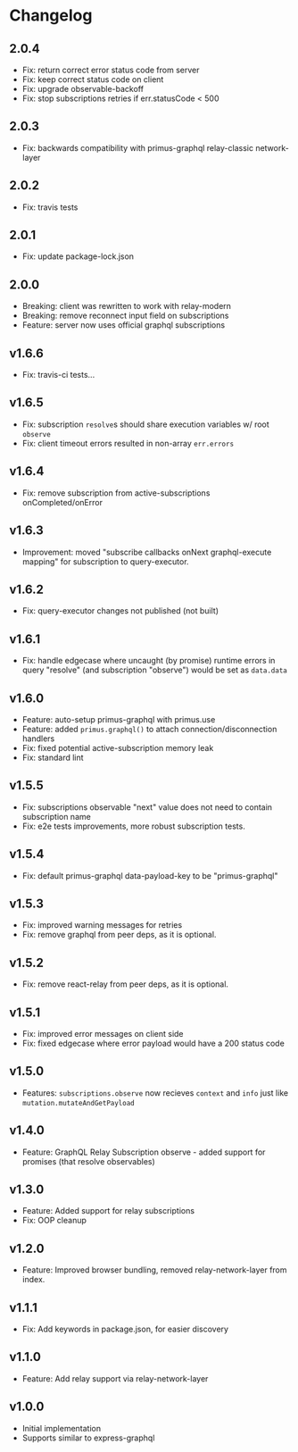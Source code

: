 # Changelog

## 2.0.4
* Fix: return correct error status code from server
* Fix: keep correct status code on client
* Fix: upgrade observable-backoff
* Fix: stop subscriptions retries if err.statusCode < 500

## 2.0.3
* Fix: backwards compatibility with primus-graphql relay-classic network-layer

## 2.0.2
* Fix: travis tests

## 2.0.1
* Fix: update package-lock.json

## 2.0.0
* Breaking: client was rewritten to work with relay-modern
* Breaking: remove reconnect input field on subscriptions
* Feature: server now uses official graphql subscriptions

## v1.6.6
* Fix: travis-ci tests...

## v1.6.5
* Fix: subscription `resolve`s should share execution variables w/ root `observe`
* Fix: client timeout errors resulted in non-array `err.errors`

## v1.6.4
* Fix: remove subscription from active-subscriptions onCompleted/onError

## v1.6.3
* Improvement: moved "subscribe callbacks onNext graphql-execute mapping" for subscription to query-executor.

## v1.6.2
* Fix: query-executor changes not published (not built)

## v1.6.1
* Fix: handle edgecase where uncaught (by promise) runtime errors in query "resolve" (and subscription "observe") would be set as `data.data`

## v1.6.0
* Feature: auto-setup primus-graphql with primus.use
* Feature: added `primus.graphql()` to attach connection/disconnection handlers
* Fix: fixed potential active-subscription memory leak
* Fix: standard lint

## v1.5.5
* Fix: subscriptions observable "next" value does not need to contain subscription name
* Fix: e2e tests improvements, more robust subscription tests.

## v1.5.4
* Fix: default primus-graphql data-payload-key to be "primus-graphql"

## v1.5.3
* Fix: improved warning messages for retries
* Fix: remove graphql from peer deps, as it is optional.

## v1.5.2
* Fix: remove react-relay from peer deps, as it is optional.

## v1.5.1
* Fix: improved error messages on client side
* Fix: fixed edgecase where error payload would have a 200 status code

## v1.5.0
* Features: `subscriptions.observe` now recieves `context` and `info` just like `mutation.mutateAndGetPayload`

## v1.4.0
* Feature: GraphQL Relay Subscription observe - added support for promises (that resolve observables)

## v1.3.0
* Feature: Added support for relay subscriptions
* Fix: OOP cleanup

## v1.2.0
* Feature: Improved browser bundling, removed relay-network-layer from index.

## v1.1.1
* Fix: Add keywords in package.json, for easier discovery

## v1.1.0
* Feature: Add relay support via relay-network-layer

## v1.0.0
* Initial implementation
* Supports similar to express-graphql
